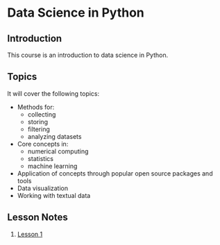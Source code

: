 # Data Science in Python

## Introduction
This course is an introduction to data science in Python.


## Topics
It will cover the following topics:
* Methods for:
  * collecting 
  * storing
  * filtering
  * analyzing datasets
* Core concepts in: 
  * numerical computing
  * statistics
  * machine learning
* Application of concepts through popular open source packages and tools
* Data visualization
* Working with textual data

## Lesson Notes
1. [Lesson 1](lesson_notes/Lesson_1.md)
